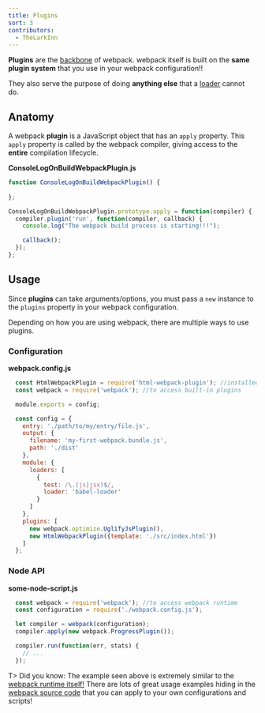 ```yaml
---
title: Plugins
sort: 3
contributors:
  - TheLarkInn
---
```


**Plugins** are the [backbone]('https://github.com/webpack/tapable') of webpack. webpack itself is built on the **same plugin system** that you use in your webpack configuration!! 

They also serve the purpose of doing **anything else** that a [loader]('./loaders') cannot do.

## Anatomy

A webpack **plugin** is a JavaScript object that has an `apply` property. This `apply` property is called by the webpack compiler, giving access to the **entire** compilation lifecycle. 


**ConsoleLogOnBuildWebpackPlugin.js**

```javascript
function ConsoleLogOnBuildWebpackPlugin() {
  
};

ConsoleLogOnBuildWebpackPlugin.prototype.apply = function(compiler) {
  compiler.plugin('run', function(compiler, callback) {
    console.log("The webpack build process is starting!!!");

    callback();
  });
};
```

## Usage

Since **plugins** can take arguments/options, you must pass a `new` instance to the `plugins` property in your webpack configuration.

Depending on how you are using webpack, there are multiple ways to use plugins.

### Configuration

**webpack.config.js**

```javascript
  const HtmlWebpackPlugin = require('html-webpack-plugin'); //installed via npm
  const webpack = require('webpack'); //to access built-in plugins

  module.exports = config;

  const config = {
    entry: './path/to/my/entry/file.js',
    output: {
      filename: 'my-first-webpack.bundle.js',
      path: './dist'
    },
    module: {
      loaders: [
        {
          test: /\.(js|jsx)$/, 
          loader: 'babel-loader'
        }
      ]
    },
    plugins: [
      new webpack.optimize.UglifyJsPlugin(),
      new HtmlWebpackPlugin({template: './src/index.html'})
    ]
  };
```

### Node API

**some-node-script.js**

```javascript
  const webpack = require('webpack'); //to access webpack runtime
  const configuration = require('./webpack.config.js');

  let compiler = webpack(configuration);
  compiler.apply(new webpack.ProgressPlugin());

  compiler.run(function(err, stats) {
    // ...
  });
```

T> Did you know: The example seen above is extremely similar to the [webpack runtime itself!](https://github.com/webpack/webpack/blob/master/bin/webpack.js#L290-L292) There are lots of great usage examples hiding in the [webpack source code](https://github.com/webpack/webpack) that you can apply to your own configurations and scripts!

